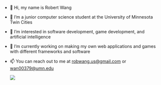 - 👋 Hi, my name is Robert Wang
- 🔭 I’m a junior computer science student at the University of Minnesota Twin Cities
- 👀 I’m interested in software development, game development, and artificial intelligence
- 🌱 I’m currently working on making my own web applications and games with different frameworks and software
- 📫 You can reach out to me at robwang.us@gmail.com or wan00379@umn.edu



	

	<img src="https://github-readme-stats.vercel.app/api/wakatime?username=RWang&theme=radical&layout=compact">
 	

<!---
RWang03/RWang03 is a ✨ special ✨ repository because its `README.md` (this file) appears on your GitHub profile.
You can click the Preview link to take a look at your changes.

![My GitHub stats](https://github-readme-stats.vercel.app/api?username=RWang-Dev&show_icons=true&theme=radical)
--->
